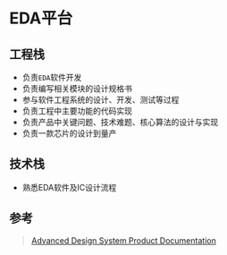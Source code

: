 # EDA平台

## 工程栈

- 负责`EDA`软件开发
- 负责编写相关模块的设计规格书
- 参与软件工程系统的设计、开发、测试等过程
- 负责工程中主要功能的代码实现
- 负责产品中关键问题、技术难题、核心算法的设计与实现
- 负责一款芯片的设计到量产

## 技术栈

- 熟悉EDA软件及IC设计流程

## 参考

> [Advanced Design System Product Documentation](https://docs.keysight.com/display/support/ADS+Product+Documentation)
